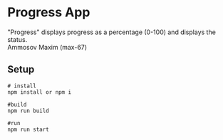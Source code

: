 # Progress App
"Progress" displays progress as a percentage (0-100) and displays the status.<br>
Ammosov Maxim (max-67)
## Setup
```
# install
npm install or npm i

#build
npm run build

#run
npm run start
```
